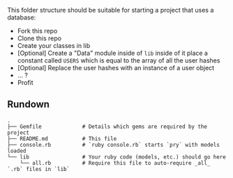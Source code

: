 This folder structure should be suitable for starting a project that uses a database:

* Fork this repo
* Clone this repo
* Create your classes in lib
* [Optional] Create a "Data" module inside of `lib` inside of it place a constant called `USERS` which is equal to the array of all the user hashes
* [Optional] Replace the user hashes with an instance of a user object
* ... ?
* Profit


## Rundown

```
.
├── Gemfile             # Details which gems are required by the project
├── README.md           # This file
├── console.rb          # `ruby console.rb` starts `pry` with models loaded
└── lib                 # Your ruby code (models, etc.) should go here
    └── all.rb          # Require this file to auto-require _all_ `.rb` files in `lib`
```
